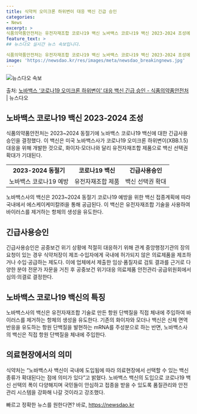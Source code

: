 ```yaml
---
title: 식약처 오미크론 하위변이 대응 백신 긴급 승인
categories:
- News
excerpt: >
식품의약품안전처는 유전자재조합 코로나19 백신 노바백스 코로나19 백신 2023-2024 조성에 긴급사용승인…
feature_text: >
## 뉴스다오 실시간 뉴스 속보입니다.

식품의약품안전처는 유전자재조합 코로나19 백신 노바백스 코로나19 백신 2023-2024 조성에 긴급사용승인…
image: 'https://newsdao.kr/res/images/meta/newsdao_breakingnews.jpg'
---
```


![뉴스다오 속보](https://newsdao.kr/res/images/meta/newsdao_breakingnews.jpg)

<p>출처: <a href="https://newsdao.kr/2676" rel="dofollow">노바백스 ‘코로나19 오미크론 하위변이’ 대응 백신 긴급 승인 - 식품의약품안전처</a> | 뉴스다오</p>

<h2 data-ke-size="size26">노바백스 코로나19 백신 2023-2024 조성</h2>
<p data-ke-size="size16">식품의약품안전처는 2023~2024 동절기에 노바백스 코로나19 백신에 대한 긴급사용승인을 결정했다. 이 백신은 미국 노바백스사가 코로나19 오미크론 하위변이(XBB.1.5) 대응을 위해 개발한 것으로, 화이자·모더나와 달리 유전자재조합 제품으로 백신 선택권 확대가 기대된다.</p>

<table>
	<tr>
		<td style="text-align: center; height: 17px;"><b>2023-2024 동절기</b></td>
		<td style="text-align: center; height: 17px;"><b>코로나19 백신</b></td>
		<td style="text-align: center; height: 17px;"><b>긴급사용승인</b></td>
	</tr>
	<tr>
		<td style="text-align: center; height: 17px;">노바백스 코로나19 예방</td>
		<td style="text-align: center; height: 17px;">유전자재조합 제품</td>
		<td style="text-align: center; height: 17px;">백신 선택권 확대</td>
	</tr>
</table>

<p data-ke-size="size16">노바백스사의 백신은 2023~2024 동절기 코로나19 예방을 위한 백신 접종계획에 따라 국내에서 에스케이케미칼㈜을 통해 공급된다. 이 백신은 유전자재조합 기술을 사용하여 바이러스를 제거하는 항체의 생성을 유도한다.</p>

<h2 data-ke-size="size26">긴급사용승인</h2>
<p data-ke-size="size16">긴급사용승인은 공중보건 위기 상황에 적절히 대응하기 위해 관계 중앙행정기관의 장의 요청이 있는 경우 식약처장이 제조·수입자에게 국내에 허가되지 않은 의료제품을 제조하거나 수입·공급하는 제도다. 이에 업체에서 제출한 임상·품질자료 검토 결과를 근거로 다양한 분야 전문가 자문을 거친 후 공중보건 위기대응 의료제품 안전관리·공급위원회에서 심의·의결로 결정한다.</p>

<h2 data-ke-size="size26">노바백스 코로나19 백신의 특징</h2>
<p data-ke-size="size16">노바백스사의 백신은 유전자재조합 기술로 만든 항원 단백질을 직접 체내에 주입하여 바이러스를 제거하는 항체의 생성을 유도한다. 기존의 화이자와 모더나 백신은 신체 면역반응을 유도하는 항원 단백질을 발현하는 mRNA를 주성분으로 하는 반면, 노바백스사의 백신은 직접 항원 단백질을 체내에 주입한다.</p>

<h2 data-ke-size="size26">의료현장에서의 의미</h2>
<p data-ke-size="size16">식약처는 “노바백스사 백신이 국내에 도입됨에 따라 의료현장에서 선택할 수 있는 백신 종류가 확대된다는 점에 의미가 있다”고 밝혔다. 노바백스 백신의 도입으로 코로나19 백신 선택의 폭이 다양해지며 국민들이 안심하고 접종을 받을 수 있도록 품질관리와 안전 관리 시스템을 강화해 나갈 것이라고 강조했다.</p> 

빠르고 정확한 뉴스를 원한다면? 바로, <a href="https://newsdao.kr" rel="dofollow">https://newsdao.kr</a>


    

